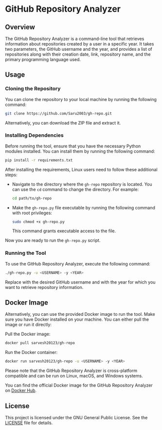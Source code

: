 # GitHub Repository Analyzer

## Overview

The GitHub Repository Analyzer is a command-line tool that retrieves information about repositories created by a user in a specific year. It takes two parameters, the GitHub username and the year, and provides a list of repositories along with their creation date, link, repository name, and the primary programming language used.

## Usage

### Cloning the Repository

You can clone the repository to your local machine by running the following command:

```bash
git clone https://github.com/Saru2003/gh-repo.git
```
Alternatively, you can download the ZIP file and extract it.

### Installing Dependencies
Before running the tool, ensure that you have the necessary Python modules installed. You can install them by running the following command:
```bash
pip install -r requirements.txt
```
After installing the requirements, Linux users need to follow these additional steps:

* Navigate to the directory where the `gh-repo` repository is located. You can use the `cd` command to change the directory. For example:
   
   ```bash
   cd path/to/gh-repo
   ```

* Make the `gh-repo.py` file executable by running the following command with root privileges:

   ```bash
   sudo chmod +x gh-repo.py
   ```

   This command grants executable access to the file.

Now you are ready to run the `gh-repo.py` script.

   
### Running the Tool
To use the GitHub Repository Analyzer, execute the following command:

```bash
./gh-repo.py -u <USERNAME> -y <YEAR>
```
Replace <USERNAME> with the desired GitHub username and <YEAR> with the year for which you want to retrieve repository information.

## Docker Image
Alternatively, you can use the provided Docker image to run the tool. Make sure you have Docker installed on your machine. You can either pull the image or run it directly:

Pull the Docker image:

```bash
docker pull sarvesh20123/gh-repo
```

Run the Docker container:
```bash
docker run sarvesh20123/gh-repo -u <USERNAME> -y <YEAR>
```
Please note that the GitHub Repository Analyzer is cross-platform compatible and can be run on Linux, macOS, and Windows systems.

You can find the official Docker image for the GitHub Repository Analyzer on [Docker Hub](https://hub.docker.com/r/sarvesh20123/gh-repo).

## License

This project is licensed under the GNU General Public License. See the [LICENSE](https://github.com/Saru2003/gh-repo/blob/main/LICENSE) file for details.



